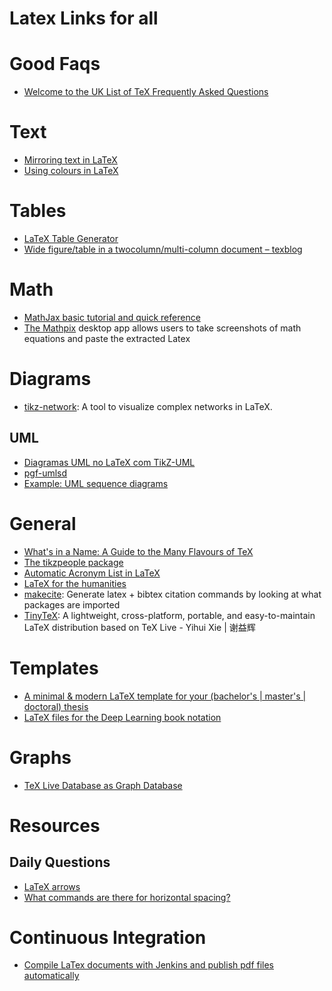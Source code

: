 # Latex Links for all

# Good Faqs

* [Welcome to the UK List of TeX Frequently Asked Questions](http://www.tex.ac.uk)

# Text

* [Mirroring text in LaTeX](http://texblog.org/2013/11/19/mirroring-text-in-latex/)
* [Using colours in LaTeX](https://www.sharelatex.com/learn/Using_colours_in_LaTeX)

# Tables

* [LaTeX Table Generator](https://www.tablesgenerator.com/)
* [Wide figure/table in a twocolumn/multi-column document – texblog](https://texblog.org/2012/07/30/single-column-figuretable-in-a-two-multi-column-environment/)

# Math

* [MathJax basic tutorial and quick reference](https://math.meta.stackexchange.com/questions/5020/mathjax-basic-tutorial-and-quick-reference)
* [The Mathpix](https://mathpix.com/) desktop app allows users to take screenshots of math equations and paste the extracted Latex

# Diagrams

* [tikz-network](https://github.com/hackl/tikz-network): A tool to visualize complex networks in LaTeX.

## UML

* [Diagramas UML no LaTeX com TikZ-UML ](https://latexbr.blogspot.com.br/2013/03/diagramas-uml-no-latex-com-tikz-uml.html)
* [pgf-umlsd](https://github.com/xuyuan/pgf-umlsd)
* [Example: UML sequence diagrams](http://www.texample.net/tikz/examples/pgf-umlsd/)

# General

 * [What's in a Name: A Guide to the Many Flavours of TeX](https://www.overleaf.com/blog/500-whats-in-a-name-a-guide-to-the-many-flavours-of-tex#.WQsuiYFv-Ef)
 * [The tikzpeople package](http://mirror.hmc.edu/ctan/graphics/pgf/contrib/tikzpeople/tikzpeople.pdf)
 * [Automatic Acronym List in LaTeX](https://www.overleaf.com/latex/examples/automatic-acronym-list-in-latex/dzvxfzpsjrmm#.WQSGfYFv-Ef)
 * [LaTeX for the humanities](https://www.overleaf.com/blog/636-guest-blog-post-latex-for-the-humanities#.WrUK3RRVXxQ.twitter)
* [makecite](https://github.com/adrn/makecite): Generate latex + bibtex citation commands by looking at what packages are imported
* [TinyTeX](https://yihui.name/tinytex/): A lightweight, cross-platform, portable, and easy-to-maintain LaTeX distribution based on TeX Live - Yihui Xie | 谢益辉

# Templates

* [A minimal & modern LaTeX template for your (bachelor's | master's | doctoral) thesis](https://github.com/Submanifold/latex-mimosis)
* [LaTeX files for the Deep Learning book notation](https://github.com/goodfeli/dlbook_notation)

# Graphs

* [TeX Live Database as Graph Database](https://www.preining.info/blog/2018/10/tex-live-database-as-graph-database/)

# Resources

## Daily Questions

* [LaTeX arrows](http://www.sascha-frank.com/Arrow/latex-arrows.html)
* [What commands are there for horizontal spacing?](https://tex.stackexchange.com/questions/74353/what-commands-are-there-for-horizontal-spacing)

# Continuous Integration

* [Compile LaTex documents with Jenkins and publish pdf files automatically](https://seppa-lassila.fi/posts/compile-latex-with-jenkins/)

